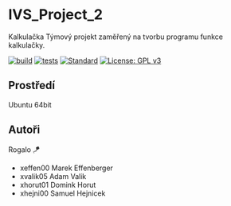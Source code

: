 # IVS_Project_2
Kalkulačka
Týmový projekt zaměřený na tvorbu programu funkce kalkulačky.

[![build](https://github.com/MEffenberger/IVS_Project_2/actions/workflows/build.yml/badge.svg)](https://github.com/MEffenberger/IVS_Project_2/actions)
[![tests](https://github.com/MEffenberger/IVS_Project_2/actions/workflows/tests.yml/badge.svg)](https://github.com/MEffenberger/IVS_Project_2/actions)
[![Standard](https://img.shields.io/badge/c%2B%2B-11/14/17/20-blue.svg)](https://en.wikipedia.org/wiki/C%2B%2B#Standardization)
[![License: GPL v3](https://img.shields.io/badge/License-GPLv3-blue.svg)](https://www.gnu.org/licenses/gpl-3.0)

Prostředí
---------

Ubuntu 64bit

Autoři
------

Rogalo 🪁
- xeffen00 Marek Effenberger 
- xvalik05 Adam Valik 
- xhorut01 Domink Horut 
- xhejni00 Samuel Hejnicek 
